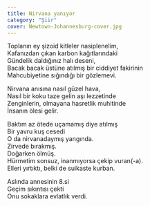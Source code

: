 ```yaml
---
title: Nirvana yanıyor
category: "Şiir"
cover: Newtown-Johannesburg-cover.jpg
---
```


Toplanın ey şizoid kitleler nasiplenelim,<br/>
Kafanızdan çıkan karbon kağıtlarındaki<br/>
Gündelik daldığınız halı deseni,<br/>
Bacak bacak üstüne atılmış bir ciddiyet fakirinin<br/>
Mahcubiyetine sığındığı bir gözlemevi.<br/>

Nirvana anısına nasıl güzel hava,<br/>
Nasıl bir koku taze gelin aşı lezzetinde <br/>
Zenginlerin, olmayana hasretlik muhitinde<br/>
İnsanın ölesi gelir.<br/>

Baktım az ötede uçamamış diye atılmış<br/>
Bir yavru kuş cesedi<br/>
O da nirvanadaymış yangında.<br/>
Zirvede bırakmış.<br/>
Doğarken ölmüş.<br/>
Hürmetim sonsuz, inanmıyorsa çekip vuran(-a).<br/>
Elleri yırtıktı, belki de suikaste kurban.<br/>

Aslında annesinin 8.si<br/>
Geçim sıkıntısı çekti<br/>
Onu sokaklara evlatlık verdi.<br/>
